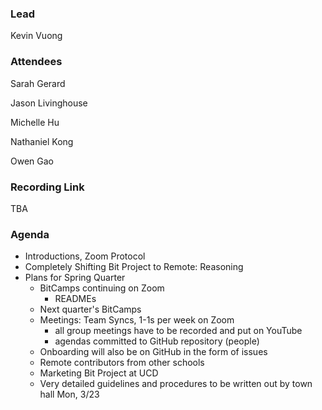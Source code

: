 ### Lead

Kevin Vuong

### Attendees

Sarah Gerard

Jason Livinghouse

Michelle Hu

Nathaniel Kong

Owen Gao

### Recording Link

TBA

### Agenda

* Introductions, Zoom Protocol
* Completely Shifting Bit Project to Remote: Reasoning
* Plans for Spring Quarter
  * BitCamps continuing on Zoom
    * READMEs
  * Next quarter's BitCamps
  * Meetings: Team Syncs, 1-1s per week on Zoom
    * all group meetings have to be recorded and put on YouTube
    * agendas committed to GitHub repository (people)
  * Onboarding will also be on GitHub in the form of issues
  * Remote contributors from other schools 
  * Marketing Bit Project at UCD
  * Very detailed guidelines and procedures to be written out by town hall Mon, 3/23